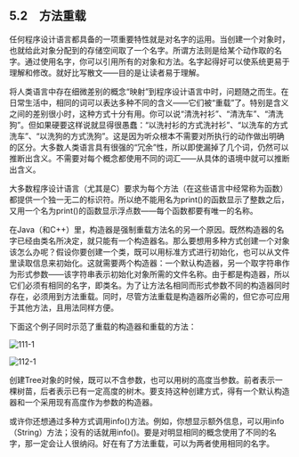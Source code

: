 ## 5.2　方法重载

任何程序设计语言都具备的一项重要特性就是对名字的运用。当创建一个对象时，也就给此对象分配到的存储空间取了一个名字。所谓方法则是给某个动作取的名字。通过使用名字，你可以引用所有的对象和方法。名字起得好可以使系统更易于理解和修改。就好比写散文——目的是让读者易于理解。

将人类语言中存在细微差别的概念“映射”到程序设计语言中时，问题随之而生。在日常生活中，相同的词可以表达多种不同的含义——它们被“重载”了。特别是含义之间的差别很小时，这种方式十分有用。你可以说“清洗衬衫”、“清洗车”、“清洗狗”。但如果硬要这样说就显得很愚蠢：“以洗衬衫的方式洗衬衫”、“以洗车的方式洗车”、“以洗狗的方式洗狗”。这是因为听众根本不需要对所执行的动作做出明确的区分。大多数人类语言具有很强的“冗余”性，所以即使漏掉了几个词，仍然可以推断出含义。不需要对每个概念都使用不同的词汇——从具体的语境中就可以推断出含义。

大多数程序设计语言（尤其是C）要求为每个方法（在这些语言中经常称为函数）都提供一个独一无二的标识符。所以绝不能用名为print()的函数显示了整数之后，又用一个名为print()的函数显示浮点数——每个函数都要有唯一的名称。

在Java（和C++）里，构造器是强制重载方法名的另一个原因。既然构造器的名字已经由类名所决定，就只能有一个构造器名。那么要想用多种方式创建一个对象该怎么办呢？假设你要创建一个类，既可以用标准方式进行初始化，也可以从文件里读取信息来初始化。这就需要两个构造器：一个默认构造器，另一个取字符串作为形式参数——该字符串表示初始化对象所需的文件名称。由于都是构造器，所以它们必须有相同的名字，即类名。为了让方法名相同而形式参数不同的构造器同时存在，必须用到方法重载。同时，尽管方法重载是构造器所必需的，但它亦可应用于其他方法，且用法同样方便。

下面这个例子同时示范了重载的构造器和重载的方法：

![111-1](../Images/image02723.jpeg)

![112-1](../Images/image02724.jpeg)

创建Tree对象的时候，既可以不含参数，也可以用树的高度当参数。前者表示一棵树苗，后者表示已有一定高度的树木。要支持这种创建方式，得有一个默认构造器和一个采用现有高度作为参数的构造器。

或许你还想通过多种方式调用info()方法。例如，你想显示额外信息，可以用info（String）方法；没有的话就用info()。要是对明显相同的概念使用了不同的名字，那一定会让人很纳闷。好在有了方法重载，可以为两者使用相同的名字。